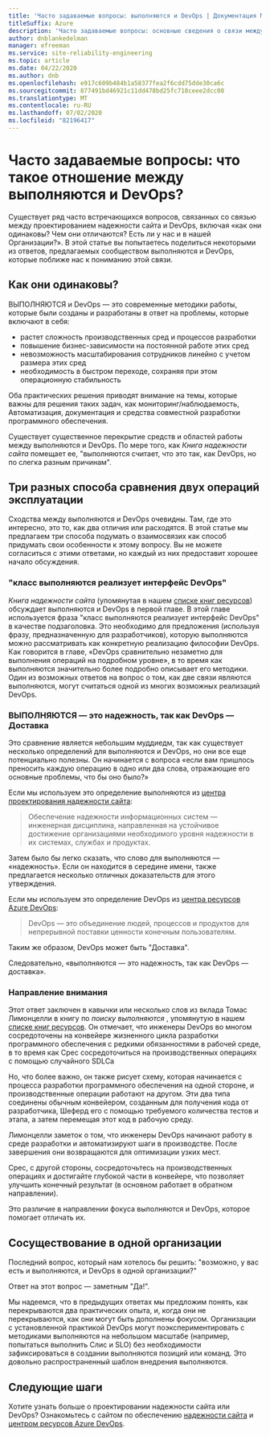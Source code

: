 ```yaml
---
title: 'Часто задаваемые вопросы: выполняются и DevOps | Документация Майкрософт'
titleSuffix: Azure
description: 'Часто задаваемые вопросы: основные сведения о связи между выполняются и DevOps'
author: dnblankedelman
manager: efreeman
ms.service: site-reliability-engineering
ms.topic: article
ms.date: 04/22/2020
ms.author: dnb
ms.openlocfilehash: e917c609b484b1a58377fea2f6cdd75dde30ca6c
ms.sourcegitcommit: 877491bd46921c11dd478bd25fc718ceee2dcc08
ms.translationtype: MT
ms.contentlocale: ru-RU
ms.lasthandoff: 07/02/2020
ms.locfileid: "82196417"
---
```

# <a name="frequently-asked-questions-whats-the-relationship-between-sre-and-devops"></a>Часто задаваемые вопросы: что такое отношение между выполняются и DevOps?

Существует ряд часто встречающихся вопросов, связанных со связью между проектированием надежности сайта и DevOps, включая «как они одинаковы? Чем они отличаются? Есть ли у нас и в нашей Организации?». В этой статье вы попытаетесь поделиться некоторыми из ответов, предлагаемых сообществом выполняются и DevOps, которые поближе нас к пониманию этой связи.

## <a name="how-are-they-the-same"></a>Как они одинаковы?

ВЫПОЛНЯЮТСЯ и DevOps — это современные методики работы, которые были созданы и разработаны в ответ на проблемы, которые включают в себя:

- растет сложность производственных сред и процессов разработки
- повышение бизнес-зависимости на постоянной работе этих сред
- невозможность масштабирования сотрудников линейно с учетом размера этих сред
- необходимость в быстром переходе, сохраняя при этом операционную стабильность

Оба практических решения приводят внимание на темы, которые важны для решения таких задач, как мониторинг/наблюдаемость, Автоматизация, документация и средства совместной разработки программного обеспечения.

Существует существенное перекрытие средств и областей работы между выполняются и DevOps. По мере того, как _Книга надежности сайта_ помещает ее, "выполняются считает, что это так, как DevOps, но по слегка разным причинам".

## <a name="three-different-ways-to-compare-the-two-operations-practices"></a>Три разных способа сравнения двух операций эксплуатации

Сходства между выполняются и DevOps очевидны. Там, где это интересно, это то, как два отличия или расходятся. В этой статье мы предлагаем три способа подумать о взаимосвязих как способ придумать свои особенности к этому вопросу. Вы не можете согласиться с этими ответами, но каждый из них предоставит хорошее начало обсуждения.

### <a name="class-sre-implements-interface-devops"></a>"класс выполняются реализует интерфейс DevOps"

_Книга надежности сайта_ (упомянутая в нашем [списке книг ресурсов](../resources/books.md)) обсуждает выполняются и DevOps в первой главе. В этой главе используется фраза "класс выполняются реализует интерфейс DevOps" в качестве подзаголовка. Это необходимо для предложения (используя фразу, предназначенную для разработчиков), которую выполняются можно рассматривать как конкретную реализацию философии DevOps. Как говорится в главе, «DevOps сравнительно незаметно для выполнения операций на подробном уровне», в то время как выполняются значительно более подробно описывает его методики. Один из возможных ответов на вопрос о том, как две связи являются выполняются, могут считаться одной из многих возможных реализаций DevOps.

### <a name="sre-is-to-reliability-as-devops-is-to-delivery"></a>ВЫПОЛНЯЮТСЯ — это надежность, так как DevOps — Доставка

Это сравнение является небольшим муддиедм, так как существует несколько определений для выполняются и DevOps, но они все еще потенциально полезны. Он начинается с вопроса «если вам пришлось преносить каждую операцию в одно или два слова, отражающие его основные проблемы, что бы оно было?»

Если мы используем это определение выполняются из [центра проектирования надежности сайта](../index.yml):

> Обеспечение надежности информационных систем — инженерная дисциплина, направленная на устойчивое достижение организациями необходимого уровня надежности в их системах, службах и продуктах.

Затем было бы легко сказать, что слово для выполняются — «надежность». Если он находится в середине имени, также предлагается несколько отличных доказательств для этого утверждения.

Если мы используем это определение DevOps из [центра ресурсов Azure DevOps](https://docs.microsoft.com/azure/devops/learn/):

> DevOps — это объединение людей, процессов и продуктов для непрерывной поставки ценности конечным пользователям.

Таким же образом, DevOps может быть "Доставка".

Следовательно, «выполняются — это надежность, так как DevOps — доставка».

### <a name="direction-of-attention"></a>Направление внимания

Этот ответ заключен в кавычки или несколько слов из вклада Томас Лимонцелли в книгу по _поиску выполняются_ , упомянутую в нашем [списке книг ресурсов](../resources/books.md). Он отмечает, что инженеры DevOps во многом сосредоточены на конвейере жизненного цикла разработки программного обеспечения с редкими обязанностями в рабочей среде, в то время как Срес сосредоточиться на производственных операциях с помощью случайного SDLCа

Но, что более важно, он также рисует схему, которая начинается с процесса разработки программного обеспечения на одной стороне, и производственные операции работают на другом. Эти два типа соединены обычным конвейером, созданным для получения кода от разработчика, Шеферд его с помощью требуемого количества тестов и этапа, а затем перемещая этот код в рабочую среду.

Лимонцелли заметок о том, что инженеры DevOps начинают работу в среде разработки и автоматизируют шаги в производстве. После завершения они возвращаются для оптимизации узких мест.

Срес, с другой стороны, сосредоточьтесь на производственных операциях и достигайте глубокой части в конвейере, что позволяет улучшить конечный результат (в основном работает в обратном направлении).

Это различие в направлении фокуса выполняются и DevOps, которое помогает отличать их.

## <a name="coexistence-in-the-same-organization"></a>Сосуществование в одной организации

Последний вопрос, который нам хотелось бы решить: "возможно, у вас есть и выполняются, и DevOps в одной организации?"

Ответ на этот вопрос — заметным "Да!".

Мы надеемся, что в предыдущих ответах мы предложим понять, как перекрываются два практических опыта, и, когда они не перекрываются, как они могут быть дополнены фокусом. Организации с установленной практикой DevOps могут поэкспериментировать с методиками выполняются на небольшом масштабе (например, попытаться выполнить Слис и SLO) без необходимости зафиксироваться в создании выполняются позиций или команд. Это довольно распространенный шаблон внедрения выполняются.

## <a name="next-steps"></a>Следующие шаги

Хотите узнать больше о проектировании надежности сайта или DevOps? Ознакомьтесь с сайтом по обеспечению [надежности сайта](../index.yml) и [центром ресурсов Azure DevOps](https://docs.microsoft.com/azure/devops/learn/).
